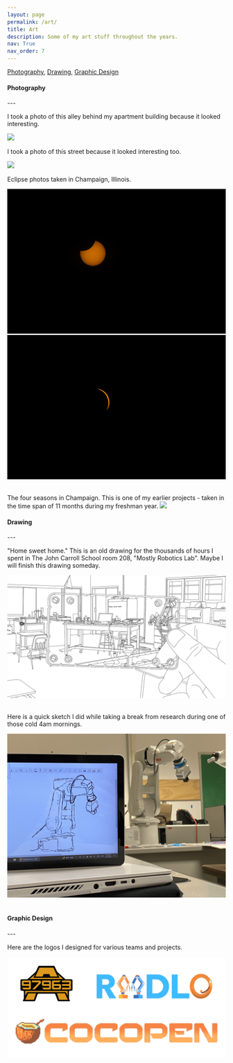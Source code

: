 ```yaml
---
layout: page
permalink: /art/
title: Art
description: Some of my art stuff throughout the years.
nav: True
nav_order: 7
---
```


<style>
    /* * {
        margin: 0;
        padding: 0;
    } */
    /* .imgbox {
        display: grid;
        height: 100%;
    } */
    .center-fit {
        max-width: 100%;
        max-height: 100vh;
        margin: auto;
    }
</style>

[Photography](#photography), [Drawing](#drawing), [Graphic Design](#graphic-design)
&nbsp;

<h4 id="photography"><strong>Photography</strong></h4>
---

I took a photo of this alley behind my apartment building because it looked interesting.

<img class="center-fit" src="../assets/img/alley.jpg"/> 
&nbsp;

I took a photo of this street because it looked interesting too.

<img class="center-fit" src="../assets/img/street.jpg"/> 
&nbsp;

Eclipse photos taken in Champaign, Illinois.

<img class="center-fit" src="../assets/img/eclipse_1.jpg"/> 

<img class="center-fit" src="../assets/img/eclipse_2.jpg"/> 
&nbsp;

The four seasons in Champaign. This is one of my earlier projects - taken in the time span of 11 months during my freshman year.
<img class="center-fit" src="../assets/img/champaign.jpg"/> 
&nbsp;

<h4 id="drawing"><strong>Drawing</strong></h4>
---

"Home sweet home." This is an old drawing for the thousands of hours I spent in The John Carroll School room 208, "Mostly Robotics Lab". Maybe I will finish this drawing someday.

<img class="center-fit" src="../assets/img/208.jpg"/> 
&nbsp;

Here is a quick sketch I did while taking a break from research during one of those cold 4am mornings.

<img class="center-fit" src="../assets/img/sketch.jpg"/>
&nbsp; 

<h4 id="graphic-design"><strong>Graphic Design</strong></h4>
---

Here are the logos I designed for various teams and projects.

<img class="center-fit" src="../assets/img/logos.png"/> 